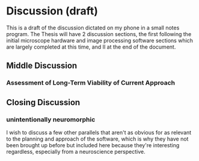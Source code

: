 # Discussion (draft)

This is a draft of the discussion dictated on my phone in a small notes program. The Thesis will have 2 discussion sections, the first following the initial microscope hardware and image processing software sections which are largely completed at this time, and II at the end of the document.

## Middle Discussion

### Assessment of Long-Term Viability of Current Approach


## Closing Discussion



### unintentionally neuromorphic

I wish to discuss a few other parallels that aren't as obvious for as relevant to the planning and approach of the software, which is why they have not been brought up before but included here because they're interesting regardless, especially from a neuroscience perspective.
